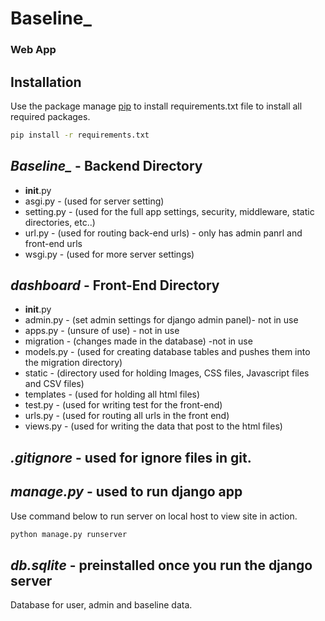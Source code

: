 # **Baseline_** 
### Web App 

## Installation
Use the package manage [pip](https://pip.pypa.io/en/stable/) to install requirements.txt file 
to install all required packages.
```bash
pip install -r requirements.txt
```

## ***Baseline_*** - Backend Directory
- __init__.py
- asgi.py - (used for server setting)
- setting.py - (used for the full app settings, security, middleware, static directories, etc..)
- url.py - (used for routing back-end urls) - only has admin panrl and front-end urls
- wsgi.py - (used for more server settings)

## ***dashboard*** - Front-End Directory
- __init__.py
- admin.py - (set admin settings for django admin panel)- not in use
- apps.py - (unsure of use) - not in use
- migration - (changes made in the database) -not in use
- models.py - (used for creating database tables and pushes them into the migration directory)
- static - (directory used for holding Images, CSS files, Javascript files and CSV files)
- templates - (used for holding all html files)
- test.py - (used for writing test for the front-end)
- urls.py - (used for routing all urls in the front end)
- views.py - (used for writing the data that post to the html files) 

## ***.gitignore*** - used for ignore files in git.

## ***manage.py*** - used to run django app
Use command below to run server on local host to view site in action.
```bash
python manage.py runserver
```

## ***db.sqlite*** - preinstalled once you run the django server
Database for user, admin and baseline data.


